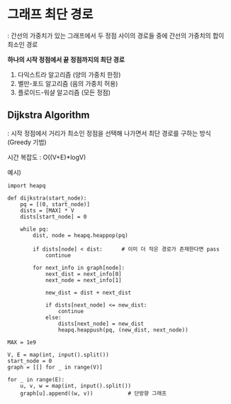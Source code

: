 # 그래프 최단 경로

: 간선의 가중치가 있는 그래프에서 두 정점 사이의 경로들 중에 간선의 가중치의 합이 최소인 경로

**하나의 시작 정점에서 끝 정점까지의 최단 경로**
1. 다익스트라 알고리즘 (양의 가중치 한정)
2. 벨만-포드 알고리즘 (음의 가중치 허용)
3. 플로이드-워샬 알고리즘 (모든 정점)

## Dijkstra Algorithm

: 시작 정점에서 거리가 최소인 정점을 선택해 나가면서 최단 경로를 구하는 방식 (Greedy 기법)

시간 복잡도 : O((V+E)*logV)

예시)

    import heapq
    
    def dijkstra(start_node):
        pq = [(0, start_node)]
        dists = [MAX] * V
        dists[start_node] = 0
    
        while pq:
            dist, node = heapq.heappop(pq)
    
            if dists[node] < dist:      # 이미 더 작은 경로가 존재한다면 pass
                continue
    
            for next_info in graph[node]:
                next_dist = next_info[0]
                next_node = next_info[1]
                
                new_dist = dist + next_dist
                
                if dists[next_node] <= new_dist:
                    continue
                else:
                    dists[next_node] = new_dist
                    heapq.heappush(pq, (new_dist, next_node))

    MAX = 1e9
    
    V, E = map(int, input().split())
    start_node = 0
    graph = [[] for _ in range(V)]
    
    for _ in range(E):
        u, v, w = map(int, input().split())
        graph[u].append((w, v))           # 단방향 그래프

